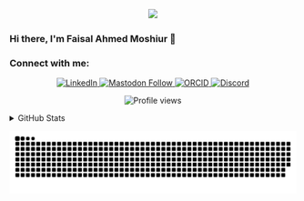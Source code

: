 <p align="center">
  <img src="https://media.giphy.com/media/dDwicM3uFUqfC/giphy.gif" width="210" />
</p>

### Hi there, I'm Faisal Ahmed Moshiur 👋

### Connect with me:

<p align="center">
  <a href="https://www.linkedin.com/in/fam007e/" target="blank">
    <img src="https://img.shields.io/badge/LinkedIn-blue?logo=linkedin&logoColor=white" alt="LinkedIn" height="30" width="90" />
  </a>
  <a href="https://mastodon.social/@fam007e" target="blank">
    <img alt="Mastodon Follow" src="https://img.shields.io/mastodon/follow/112207412078401577" alt="Mastodon" height="30" width="90" />
  </a>
  <a href="https://orcid.org/0000-0002-4969-8919" target="blank">
    <img src="https://orcid.org/assets/vectors/orcid.logo.svg" alt="ORCID" height="30" width="65" />
  </a>
  <a href="https://discord.gg/y3PqAQEh" target="blank">
    <img src="https://img.shields.io/discord/1035001581298520074" alt="Discord" height="30" width="90" />
  </a>
</p>

<p align="center">
  <img src="https://komarev.com/ghpvc/?username=fam007e&label=Profile%20views&color=0e75b6&style=flat" alt="Profile views" />
</p>

<details>
  <summary>GitHub Stats</summary>
  <p align="center">
    <img alt="fam007e's GitHub Stats" src="https://github-readme-stats.vercel.app/api?username=fam007e&show_icons=true&theme=dark&show_icons=true&hide_border=false&title_color=ff652f&icon_color=FFE400&bg_color=09131B&text_color=ffffff&border_color=0c1a25" />
  </p>
</details>

<p align="center">
  <picture>
    <source media="(prefers-color-scheme: dark)" srcset="https://raw.githubusercontent.com/guruswarupa/guruswarupa/output/github-contribution-grid-snake-dark.svg">
    <source media="(prefers-color-scheme: light)" srcset="https://raw.githubusercontent.com/guruswarupa/guruswarupa/output/github-contribution-grid-snake.svg">
    <img alt="GitHub contribution grid snake animation" src="https://raw.githubusercontent.com/guruswarupa/guruswarupa/output/github-contribution-grid-snake.svg">
  </picture>
</p>

<!--
**fam007e/fam007e** is a ✨ _special_ ✨ repository because its `README.md` (this file) appears on your GitHub profile.

Here are some ideas to get you started:

- 🔭 I’m currently working on ...
- 🌱 I’m currently learning ...
- 👯 I’m looking to collaborate on ...
- 🤔 I’m looking for help with ...
- 💬 Ask me about ...
- 📫 How to reach me: ...
- 😄 Pronouns: ...
- ⚡ Fun fact: ...
-->
